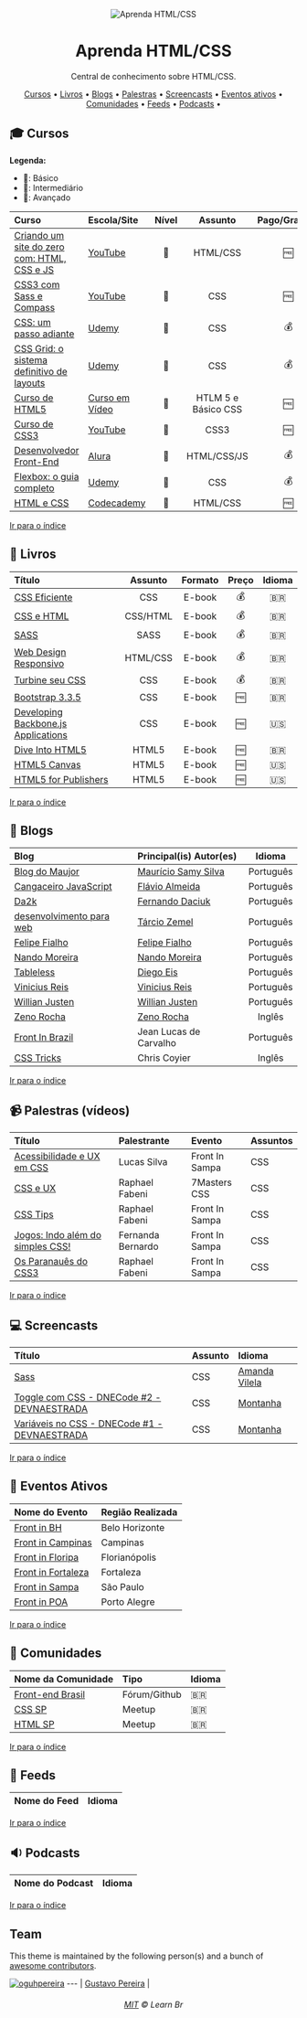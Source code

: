<p align="center">
	<img src="https://raw.githubusercontent.com/learnbr/html-css/master/logo.png" alt="Aprenda HTML/CSS" style="max-width:100%;">
</p>

<h1 align="center">Aprenda HTML/CSS</h1>

<p align="center">Central de conhecimento sobre HTML/CSS.</p>


<a id="user-content-Índice" class="anchor" href="#Índice" aria-hidden="true"></a>
<p align="center">
	<a href="#mortar_board-cursos">Cursos</a> •
	<a href="#book-livros">Livros</a> •
	<a href="#newspaper-blogs">Blogs</a> •
	<a href="#video_camera-palestras-v%C3%ADdeos">Palestras</a> •
	<a href="#computer-screencasts">Screencasts</a> •
	<a href="#eventos-ativos">Eventos ativos</a> •
	<a href="#speech_balloon-comunidades">Comunidades</a> •
	<a href="#paperclip-feeds">Feeds</a> •
	<a href="#sound-podcasts">Podcasts</a> •
</p>

## :mortar_board: Cursos

**Legenda:**

- :green_heart:: Básico
- :large_orange_diamond:: Intermediário
- :red_circle:: Avançado

Curso | Escola/Site | Nível | Assunto | Pago/Gratuito
:-- | :-- | :--: | :--: | :--:
[Criando um site do zero com: HTML, CSS e JS](https://www.youtube.com/watch?v=qPYCnebQQ6U&list=PL4iwH9RF8xHmjxVNJcyNSkVDYNUo6r2BM) | [YouTube](http://youtube.com) | :green_heart: | HTML/CSS | :free:
[CSS3 com Sass e Compass](https://www.youtube.com/watch?v=D9OpSGViDgA&list=PL3C05B7A66AC502CF) | [YouTube](http://youtube.com) | :large_orange_diamond: | CSS | :free:
[CSS: um passo adiante](https://www.udemy.com/css-um-passo-adiante/?couponCode=APRENDA_FRONTEND) | [Udemy](https://udemy.com) | :large_orange_diamond: | CSS | :moneybag:
[CSS Grid: o sistema definitivo de layouts](https://www.udemy.com/css-grid-layout/?couponCode=APRENDA_FRONTEND) | [Udemy](https://udemy.com) | :green_heart: | CSS | :moneybag:
[Curso de HTML5](https://www.cursoemvideo.com/course/curso-de-html5/) | [Curso em Vídeo](https://www.cursoemvideo.com/) | :green_heart: | HTLM 5 e Básico CSS  | :free:
[Curso de CSS3](https://www.youtube.com/watch?v=GPK8A-A156o&list=PLx4x_zx8csUi47Bnugpk78nqJN6rYvEnV) | [YouTube](http://youtube.com) | :green_heart: | CSS3 | :free:
[Desenvolvedor Front-End](https://www.alura.com.br/carreira-desenvolvedor-front-end) | [Alura](https://www.alura.com.br/) | :green_heart: | HTML/CSS/JS | :moneybag:
[Flexbox: o guia completo](https://www.udemy.com/flexbox-guia-completo/?couponCode=APRENDA_FRONTEND) | [Udemy](https://udemy.com) | :green_heart: | CSS | :moneybag:
[HTML e CSS](https://www.codecademy.com/pt-BR/learn/web) | [Codecademy](https://www.codecademy.com/pt-BR) | :green_heart: | HTML/CSS | :free:



[Ir para o índice](#Índice)

## :book: Livros

Título | Assunto | Formato | Preço | Idioma
:-- | :--: | :--: | :--: | :--:
[CSS Eficiente](https://www.casadocodigo.com.br/products/livro-css-eficiente) | CSS | E-book | :moneybag: | :brazil:
[CSS e HTML](https://www.casadocodigo.com.br/products/livro-html-css) | CSS/HTML | E-book | :moneybag: | :brazil:
[SASS](https://www.casadocodigo.com.br/products/livro-sass) | SASS | E-book | :moneybag: | :brazil:
[Web Design Responsivo](https://www.casadocodigo.com.br/products/livro-web-design-responsivo) | HTML/CSS | E-book | :moneybag: | :brazil:
[Turbine seu CSS](https://www.casadocodigo.com.br/products/livro-turbine-css) | CSS | E-book | :moneybag: | :brazil:
[Bootstrap 3.3.5](http://livrosdomaujor.com.br/bootstrap3/codigos.html) | CSS | E-book | :free: | :brazil:
[Developing Backbone.js Applications](https://addyosmani.com/backbone-fundamentals/) | CSS | E-book | :free: | :us:
[Dive Into HTML5](https://diveintohtml5.com.br/) | HTML5 | E-book | :free: | :brazil:
[HTML5 Canvas](http://chimera.labs.oreilly.com/books/1234000001654/index.html) | HTML5 | E-book | :free: | :us:
[HTML5 for Publishers](http://chimera.labs.oreilly.com/books/1234000000770/index.html) | HTML5 | E-book | :free: | :us:

[Ir para o índice](#Índice)

## :newspaper: Blogs

Blog | Principal(is) Autor(es) | Idioma
:-- | :-- | :--:
[Blog do Maujor](http://www.maujor.com/blog/) | [Maurício Samy Silva](https://github.com/maujor) | Português
[Cangaceiro JavaScript](http://cangaceirojavascript.com.br/) | [Flávio Almeida](https://github.com/flaviohenriquealmeida) | Português
[Da2k](http://blog.da2k.com.br/) | [Fernando Daciuk](https://github.com/fdaciuk) | Português
[desenvolvimento para web](http://desenvolvimentoparaweb.com/) | [Tárcio Zemel](https://about.me/tarciozemel) | Português
[Felipe Fialho](http://www.felipefialho.com/blog/) | [Felipe Fialho](https://github.com/lfeh) | Português
[Nando Moreira](https://nandomoreira.me/blog/) | [Nando Moreira](https://github.com/nandomoreirame) | Português
[Tableless](http://tableless.com.br/) | [Diego Eis](https://github.com/diegoeis) | Português
[Vinicius Reis](https://medium.com/@luizvinicius73) | [Vinicius Reis](https://github.com/vinicius73) | Português
[Willian Justen](https://willianjusten.com.br/) | [Willian Justen](https://github.com/willianjusten) | Português
[Zeno Rocha](https://zenorocha.com/articles/) | [Zeno Rocha](https://github.com/zenorocha) | Inglês
[Front In Brazil](https://frontinbrazil.com.br/) | Jean Lucas de Carvalho | Português
[CSS Tricks](https://css-tricks.com/) | Chris Coyier | Inglês

[Ir para o índice](#Índice)

## :video_camera: Palestras (vídeos)

Título | Palestrante | Evento | Assuntos
:-- | :-- | :-- | :--
[Acessibilidade e UX em CSS](https://www.youtube.com/watch?v=WmDLAUVLVcs) | Lucas Silva | Front In Sampa | CSS
[CSS e UX](https://www.youtube.com/watch?v=ihKzFmKIGwI) | Raphael Fabeni | 7Masters CSS | CSS
[CSS Tips](https://www.youtube.com/watch?v=Y7NvSAhbXlc&t=1233s) | Raphael Fabeni | Front In Sampa | CSS
[Jogos: Indo além do simples CSS!](https://www.youtube.com/watch?v=PB_825k8dI4) | Fernanda Bernardo | Front In Sampa | CSS
[Os Paranauês do CSS3](https://www.youtube.com/watch?v=udV_GD5QNsI) | Raphael Fabeni | Front In Sampa | CSS


[Ir para o índice](#Índice)

## :computer: Screencasts
Título | Assunto | Idioma
:-- | :-- | :--
[Sass](https://www.youtube.com/playlist?list=PL77JVjKTJT2h4DPhWnTyVurZXugplVa1r) | CSS | [Amanda Vilela](https://github.com/amandavilela) | Português
[Toggle com CSS - DNECode #2 - DEVNAESTRADA](https://www.youtube.com/watch?v=Lrj60qWN5-4) | CSS | [Montanha](https://github.com/femontanha) | Português
[Variáveis no CSS - DNECode #1 - DEVNAESTRADA](https://www.youtube.com/watch?v=amSQQZMBfbM) | CSS | [Montanha](https://github.com/femontanha) | Português

[Ir para o índice](#Índice)


## :circus_tent: Eventos Ativos

Nome do Evento | Região Realizada
:-- | :--
[Front in BH](https://frontinbh.com.br/) | Belo Horizonte
[Front in Campinas](https://frontincampinas.com.br/) | Campinas
[Front in Floripa](http://frontinfloripa.com.br/) | Florianópolis
[Front in Fortaleza](https://frontinfortaleza.com.br/) | Fortaleza
[Front in Sampa](https://www.frontinsampa.com.br/) | São Paulo
[Front in POA](https://frontin.poa.br/) | Porto Alegre

[Ir para o índice](#Índice)

## :speech_balloon: Comunidades

Nome da Comunidade | Tipo | Idioma
:-- | :-- | :--
[Front-end Brasil](https://github.com/frontendbr/forum/issues) | Fórum/Github | :brazil:
[CSS SP](https://www.meetup.com/pt-BR/CSS-SP/) | Meetup | :brazil: 
[HTML SP](https://www.meetup.com/pt-BR/html-sp/) | Meetup | :brazil: 

[Ir para o índice](#Índice)

## :paperclip: Feeds
Nome do Feed | Idioma
:-- | :--:

[Ir para o índice](#Índice)

## :sound: Podcasts
Nome do Podcast | Idioma
:-- | :--:


[Ir para o índice](#Índice)


## Team

This theme is maintained by the following person(s) and a bunch of [awesome contributors](https://github.com/learnbr/html-css/graphs/contributors).

[![oguhpereira](https://avatars3.githubusercontent.com/u/24482087?s=70&v=3)](https://github.com/oguhpereira) 
--- |
[Gustavo Pereira](https://github.com/oguhpereira) | 

<h6 align="center">
	<a href="./MIT.md">MIT</a>
	©
	Learn Br
</h6>
